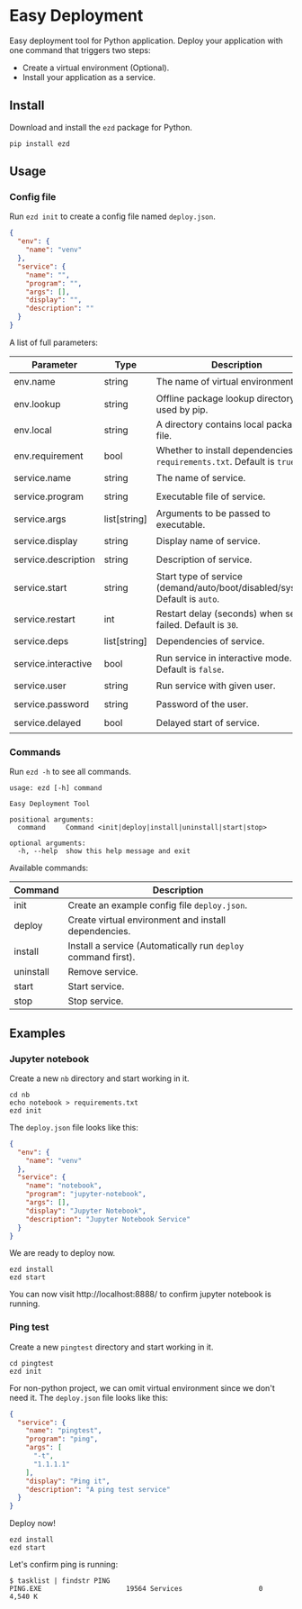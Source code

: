 # Easy Deployment

Easy deployment tool for Python application. Deploy your application with one command that triggers two steps:

- Create a virtual environment (Optional).
- Install your application as a service.

## Install

Download and install the `ezd` package for Python.

```
pip install ezd
```

## Usage

### Config file

Run `ezd init` to create a config file named `deploy.json`.

```json
{
  "env": {
    "name": "venv"
  },
  "service": {
    "name": "",
    "program": "",
    "args": [],
    "display": "",
    "description": ""
  }
}
```

A list of full parameters:

| Parameter           | Type         | Description                                                                  | Windows            | Linux              |
|---------------------|--------------|------------------------------------------------------------------------------|--------------------|--------------------|
| env.name            | string       | The name of virtual environment.                                             | :heavy_check_mark: | :heavy_check_mark: |
| env.lookup          | string       | Offline package lookup directory used by pip.                                | :heavy_check_mark: | :heavy_check_mark: |
| env.local           | string       | A directory contains local package file.                                     | :heavy_check_mark: | :heavy_check_mark: |
| env.requirement     | bool         | Whether to install dependencies in `requirements.txt`. Default is `true`.    | :heavy_check_mark: | :heavy_check_mark: |
| service.name        | string       | The name of service.                                                         | :heavy_check_mark: | :heavy_check_mark: |
| service.program     | string       | Executable file of service.                                                  | :heavy_check_mark: | :heavy_check_mark: |
| service.args        | list[string] | Arguments to be passed to executable.                                        | :heavy_check_mark: | :heavy_check_mark: |
| service.display     | string       | Display name of service.                                                     | :heavy_check_mark: | :x:                |
| service.description | string       | Description of service.                                                      | :heavy_check_mark: | :heavy_check_mark: |
| service.start       | string       | Start type of service (demand/auto/boot/disabled/system). Default is `auto`. | :heavy_check_mark: | :heavy_check_mark: |
| service.restart     | int          | Restart delay (seconds) when service failed. Default is `30`.                | :heavy_check_mark: | :heavy_check_mark: |
| service.deps        | list[string] | Dependencies of service.                                                     | :heavy_check_mark: | :heavy_check_mark: |
| service.interactive | bool         | Run service in interactive mode. Default is `false`.                         | :heavy_check_mark: | :x:                |
| service.user        | string       | Run service with given user.                                                 | :heavy_check_mark: | :heavy_check_mark: |
| service.password    | string       | Password of the user.                                                        | :heavy_check_mark: | :x:                |
| service.delayed     | bool         | Delayed start of service.                                                    | :heavy_check_mark: | :x:                |

### Commands

Run `ezd -h` to see all commands.

```
usage: ezd [-h] command

Easy Deployment Tool

positional arguments:
  command     Command <init|deploy|install|uninstall|start|stop>

optional arguments:
  -h, --help  show this help message and exit
```

Available commands:

| Command   | Description                                                   |
|-----------|---------------------------------------------------------------|
| init      | Create an example config file `deploy.json`.                  |
| deploy    | Create virtual environment and install dependencies.          |
| install   | Install a service (Automatically run `deploy` command first). |
| uninstall | Remove service.                                               |
| start     | Start service.                                                |
| stop      | Stop service.                                                 |

## Examples

### Jupyter notebook

Create a new `nb` directory and start working in it.

```shell
cd nb
echo notebook > requirements.txt
ezd init
```

The `deploy.json` file looks like this:

```json
{
  "env": {
    "name": "venv"
  },
  "service": {
    "name": "notebook",
    "program": "jupyter-notebook",
    "args": [],
    "display": "Jupyter Notebook",
    "description": "Jupyter Notebook Service"
  }
}
```

We are ready to deploy now.

```shell
ezd install
ezd start
```

You can now visit http://localhost:8888/ to confirm jupyter notebook is running.

### Ping test

Create a new `pingtest` directory and start working in it.

```shell
cd pingtest
ezd init
```

For non-python project, we can omit virtual environment since we don't need it. The `deploy.json` file looks like this:

```json
{
  "service": {
    "name": "pingtest",
    "program": "ping",
    "args": [
      "-t",
      "1.1.1.1"
    ],
    "display": "Ping it",
    "description": "A ping test service"
  }
}
```

Deploy now!

```shell
ezd install
ezd start
```

Let's confirm ping is running:

```shell
$ tasklist | findstr PING
PING.EXE                     19564 Services                   0      4,540 K
```
